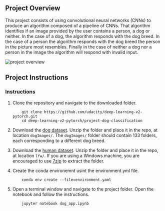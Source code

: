 ## Project Overview

This project consists of using convolutional neural networks (CNNs) to produce an algorithm composed of a pipeline of CNNs. That algorithm identifies if an image provided by the user contains a person, a dog or neither. In the case of a dog, the algorithm responds with the dog breed. In the case of a person the algorithm responds with the dog breed the person in the picture most resembles. Finally in the case of neither a dog nor a person in the image the algorithm will respond with invalid input. 

![project overview](https://github.com/GuilhermeBaldo/project-dog-breed-classification/images/main/diagram.png?raw=true)

## Project Instructions

### Instructions

1. Clone the repository and navigate to the downloaded folder.
	
	```	
		git clone https://github.com/udacity/deep-learning-v2-pytorch.git
		cd deep-learning-v2-pytorch/project-dog-classification
	```
	
2. Download the [dog dataset](https://s3-us-west-1.amazonaws.com/udacity-aind/dog-project/dogImages.zip).  Unzip the folder and place it in the repo, at location `dogImages/`.  The `dogImages/` folder should contain 133 folders, each corresponding to a different dog breed.

3. Download the [human dataset](http://vis-www.cs.umass.edu/lfw/lfw.tgz).  Unzip the folder and place it in the repo, at location `lfw/`.  If you are using a Windows machine, you are encouraged to use [7zip](http://www.7-zip.org/) to extract the folder. 

4. Create the conda environemnt usint the environment.yml file.

	```	
		conda env create --file=environment.yaml
	```

5. Open a terminal window and navigate to the project folder. Open the notebook and follow the instructions.
	
	```
		jupyter notebook dog_app.ipynb
	```